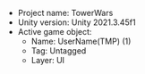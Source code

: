 <!-- UNITY CODE ASSIST INSTRUCTIONS START -->
- Project name: TowerWars
- Unity version: Unity 2021.3.45f1
- Active game object:
  - Name: UserName(TMP) (1)
  - Tag: Untagged
  - Layer: UI
<!-- UNITY CODE ASSIST INSTRUCTIONS END -->